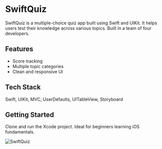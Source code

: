 # SwiftQuiz
SwiftQuiz is a multiple-choice quiz app built using Swift and UIKit. It helps users test their knowledge across various topics.
Built in a team of four developers.

## Features
- Score tracking
- Multiple topic categories
- Clean and responsive UI

## Tech Stack
Swift, UIKit, MVC, UserDefaults, UITableView, Storyboard

## Getting Started
Clone and run the Xcode project. Ideal for beginners learning iOS fundamentals.

![SwiftQuiz](https://github.com/antonpenkov1/SwiftQuiz/assets/114803121/aae0d8e5-241d-45aa-8ec3-71bf71c9317b)
